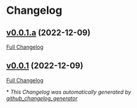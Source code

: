 # Changelog

## [v0.0.1.a](https://github.com/nwaughachukwuma/keyv-cache/tree/v0.0.1.a) (2022-12-09)

[Full Changelog](https://github.com/nwaughachukwuma/keyv-cache/compare/v0.0.1...v0.0.1.a)

## [v0.0.1](https://github.com/nwaughachukwuma/keyv-cache/tree/v0.0.1) (2022-12-09)

[Full Changelog](https://github.com/nwaughachukwuma/keyv-cache/compare/50b4643b8a526a848ae458d27fc65c9dc96b4fbd...v0.0.1)



\* *This Changelog was automatically generated by [github_changelog_generator](https://github.com/github-changelog-generator/github-changelog-generator)*
